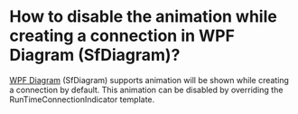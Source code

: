 # How to disable the animation while creating a connection in WPF Diagram (SfDiagram)?

[WPF Diagram](https://www.syncfusion.com/wpf-controls/diagram) (SfDiagram) supports animation will be shown while creating a connection by default. This animation can be disabled by overriding the RunTimeConnectionIndicator template.